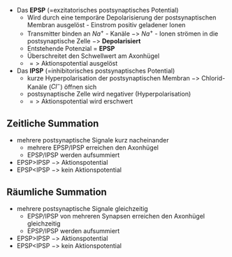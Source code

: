 - Das **EPSP** (=exzitatorisches postsynaptisches Potential)
	- Wird durch eine temporäre Depolarisierung der postsynaptischen Membran ausgelöst - Einstrom positiv geladener Ionen 
	- Transmitter binden an $Na^+$ - Kanäle $->$   $Na^+$ - Ionen strömen in die postsynaptische Zelle $->$ **Depolarisiert** 
	- Entstehende Potenzial = **EPSP** 
	- Überschreitet den Schwellwert am Axonhügel 
	- $=>$ Aktionspotential ausgelöst 
- Das **IPSP** (=inhibitorisches postsynaptisches Potential)
	- kurze Hyperpolarisation der postsynaptischen Membran $->$ Chlorid-Kanäle ($Cl^-$) öffnen sich 
	- postsynaptische Zelle wird negativer (Hyperpolarisation) 
	- $=>$ Aktionspotential wird erschwert 


Zeitliche Summation
---
- mehrere postsynaptische Signale kurz nacheinander 
	- mehrere EPSP/IPSP erreichen den Axonhügel 
	- EPSP/IPSP werden aufsummiert 
- EPSP>IPSP $->$ Aktionspotential
- EPSP<IPSP $->$ kein Aktionspotential 


Räumliche Summation 
---
- mehrere postsynaptische Signale gleichzeitig 
	- EPSP/IPSP von mehreren Synapsen erreichen den Axonhügel gleichzeitig 
	- EPSP/IPSP werden aufsummiert 
- EPSP>IPSP $->$ Aktionspotential
- EPSP<IPSP $->$ kein Aktionspotential 

